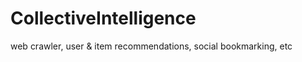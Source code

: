 CollectiveIntelligence
======================

web crawler, user &amp; item recommendations, social bookmarking, etc
